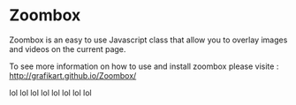 Zoombox
=============

Zoombox is an easy to use Javascript class that allow you to overlay images and videos on the current page.

To see more information on how to use and install zoombox please visite : http://grafikart.github.io/Zoombox/




lol
 lol
  lol
   lol
    lol
     lol
      lol
       lol